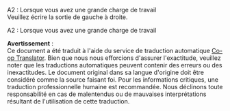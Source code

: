 <!--
CO_OP_TRANSLATOR_METADATA:
{
  "original_hash": "0943ad1b2b8f33ed9911842b552c6376",
  "translation_date": "2025-05-20T11:12:35+00:00",
  "source_file": "08-multi-agent/solution/solution-quiz.md",
  "language_code": "fr"
}
-->
A2 : Lorsque vous avez une grande charge de travail  
Veuillez écrire la sortie de gauche à droite.

A2 : Lorsque vous avez une grande charge de travail

**Avertissement** :  
Ce document a été traduit à l'aide du service de traduction automatique [Co-op Translator](https://github.com/Azure/co-op-translator). Bien que nous nous efforcions d'assurer l'exactitude, veuillez noter que les traductions automatiques peuvent contenir des erreurs ou des inexactitudes. Le document original dans sa langue d'origine doit être considéré comme la source faisant foi. Pour les informations critiques, une traduction professionnelle humaine est recommandée. Nous déclinons toute responsabilité en cas de malentendus ou de mauvaises interprétations résultant de l'utilisation de cette traduction.